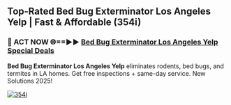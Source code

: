 ## Top-Rated Bed Bug Exterminator Los Angeles Yelp | Fast & Affordable (354i)

<h3>🐜 ACT NOW 🌐==►► <a href="https://tinyurl.com/2dysvsjj" rel="nofollow">Bed Bug Exterminator Los Angeles Yelp Special Deals</a></h3>

**Bed Bug Exterminator Los Angeles Yelp** eliminates rodents, bed bugs, and termites in LA homes. Get free inspections + same-day service. New Solutions 2025!

[![354i](https://i.imgur.com/JCYaghj.jpeg)](https://tinyurl.com/2dysvsjj)